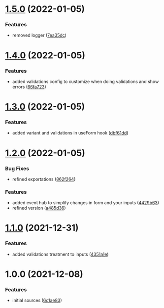 # [1.5.0](https://github.com/fabio7maia/react-light-form/compare/v1.4.0...v1.5.0) (2022-01-05)


### Features

* removed logger ([7ea35dc](https://github.com/fabio7maia/react-light-form/commit/7ea35dccd5b367e4b95de709c61a83f471c43603))

# [1.4.0](https://github.com/fabio7maia/react-light-form/compare/v1.3.0...v1.4.0) (2022-01-05)


### Features

* added validations config to customize when doing validations and show errors ([66fa723](https://github.com/fabio7maia/react-light-form/commit/66fa723674e807051e4a196645ed86bf47e24126))

# [1.3.0](https://github.com/fabio7maia/react-light-form/compare/v1.2.0...v1.3.0) (2022-01-05)


### Features

* added variant and validations in useForm hook ([dbf61dd](https://github.com/fabio7maia/react-light-form/commit/dbf61dd641a1b67229f1897b8c064b61deb873fc))

# [1.2.0](https://github.com/fabio7maia/react-light-form/compare/v1.1.0...v1.2.0) (2022-01-05)


### Bug Fixes

* refined exportations ([862f264](https://github.com/fabio7maia/react-light-form/commit/862f2646cc70f8e55e9609f4b4bf325fe63d7a83))


### Features

* added event hub to simplify changes in form and your inputs ([4429b63](https://github.com/fabio7maia/react-light-form/commit/4429b636d7421186f75d2d50a22200dba43ba205))
* refined version ([a485d36](https://github.com/fabio7maia/react-light-form/commit/a485d36aff2a4072c1a99217d2b6d1af2bb7ea8f))

# [1.1.0](https://github.com/fabio7maia/react-light-form/compare/v1.0.0...v1.1.0) (2021-12-31)


### Features

* added validations treatment to inputs ([4351a1e](https://github.com/fabio7maia/react-light-form/commit/4351a1e2997f88640f6807904532657e7ec51794))

# 1.0.0 (2021-12-08)


### Features

* initial sources ([6c1ae83](https://github.com/fabio7maia/react-light-form/commit/6c1ae83badc0eabc7cc30d97aed80716e223bfd4))

